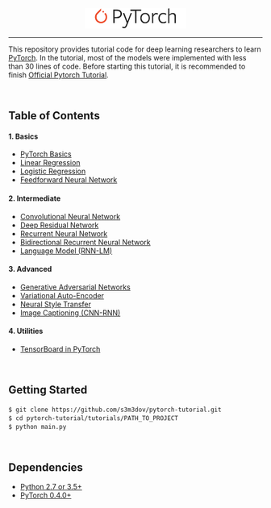 <p align="center"><img width="40%" src="logo/pytorch_logo_2018.svg" /></p>

--------------------------------------------------------------------------------

This repository provides tutorial code for deep learning researchers to
learn [PyTorch](https://github.com/pytorch/pytorch). In the tutorial, most of the models were implemented with less than
30 lines of code. Before starting this tutorial, it is recommended to
finish [Official Pytorch Tutorial](http://pytorch.org/tutorials/beginner/deep_learning_60min_blitz.html).


<br/>

## Table of Contents

#### 1. Basics

* [PyTorch Basics](https://github.com/yunjey/pytorch-tutorial/tree/master/tutorials/01-basics/pytorch_basics/main.py)
* [Linear Regression](https://github.com/yunjey/pytorch-tutorial/tree/master/tutorials/01-basics/linear_regression/main.py#L22-L23)
* [Logistic Regression](https://github.com/yunjey/pytorch-tutorial/tree/master/tutorials/01-basics/logistic_regression/main.py#L33-L34)
* [Feedforward Neural Network](https://github.com/yunjey/pytorch-tutorial/tree/master/tutorials/01-basics/feedforward_neural_network/main.py#L37-L49)

#### 2. Intermediate

* [Convolutional Neural Network](https://github.com/yunjey/pytorch-tutorial/tree/master/tutorials/02-intermediate/convolutional_neural_network/main.py#L35-L56)
* [Deep Residual Network](https://github.com/yunjey/pytorch-tutorial/tree/master/tutorials/02-intermediate/deep_residual_network/main.py#L76-L113)
* [Recurrent Neural Network](https://github.com/yunjey/pytorch-tutorial/tree/master/tutorials/02-intermediate/recurrent_neural_network/main.py#L39-L58)
* [Bidirectional Recurrent Neural Network](https://github.com/yunjey/pytorch-tutorial/tree/master/tutorials/02-intermediate/bidirectional_recurrent_neural_network/main.py#L39-L58)
* [Language Model (RNN-LM)](https://github.com/yunjey/pytorch-tutorial/tree/master/tutorials/02-intermediate/language_model/main.py#L30-L50)

#### 3. Advanced

* [Generative Adversarial Networks](https://github.com/yunjey/pytorch-tutorial/blob/master/tutorials/03-advanced/generative_adversarial_network/main.py#L41-L57)
* [Variational Auto-Encoder](https://github.com/yunjey/pytorch-tutorial/blob/master/tutorials/03-advanced/variational_autoencoder/main.py#L38-L65)
* [Neural Style Transfer](https://github.com/yunjey/pytorch-tutorial/tree/master/tutorials/03-advanced/neural_style_transfer)
* [Image Captioning (CNN-RNN)](https://github.com/yunjey/pytorch-tutorial/tree/master/tutorials/03-advanced/image_captioning)

#### 4. Utilities

* [TensorBoard in PyTorch](https://github.com/yunjey/pytorch-tutorial/tree/master/tutorials/04-utils/tensorboard)

<br/>

## Getting Started

```bash
$ git clone https://github.com/s3m3dov/pytorch-tutorial.git
$ cd pytorch-tutorial/tutorials/PATH_TO_PROJECT
$ python main.py
```

<br/>

## Dependencies

* [Python 2.7 or 3.5+](https://www.continuum.io/downloads)
* [PyTorch 0.4.0+](http://pytorch.org/)




